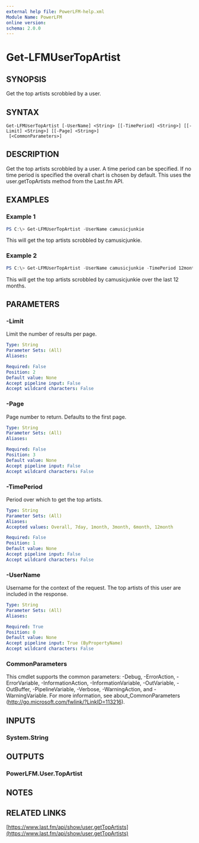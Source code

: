 ```yaml
---
external help file: PowerLFM-help.xml
Module Name: PowerLFM
online version:
schema: 2.0.0
---
```


# Get-LFMUserTopArtist

## SYNOPSIS
Get the top artists scrobbled by a user.

## SYNTAX

```
Get-LFMUserTopArtist [-UserName] <String> [[-TimePeriod] <String>] [[-Limit] <String>] [[-Page] <String>]
 [<CommonParameters>]
```

## DESCRIPTION
Get the top artists scrobbled by a user. A time period can be specified. If no time period is specified the overall chart is chosen by default. This uses the user.getTopArtists method from the Last.fm API.

## EXAMPLES

### Example 1
```powershell
PS C:\> Get-LFMUserTopArtist -UserName camusicjunkie
```

This will get the top artists scrobbled by camusicjunkie.

### Example 2
```powershell
PS C:\> Get-LFMUserTopArtist -UserName camusicjunkie -TimePeriod 12month
```

This will get the top artists scrobbled by camusicjunkie over the last 12 months.

## PARAMETERS

### -Limit
Limit the number of results per page.

```yaml
Type: String
Parameter Sets: (All)
Aliases:

Required: False
Position: 2
Default value: None
Accept pipeline input: False
Accept wildcard characters: False
```

### -Page
Page number to return. Defaults to the first page.

```yaml
Type: String
Parameter Sets: (All)
Aliases:

Required: False
Position: 3
Default value: None
Accept pipeline input: False
Accept wildcard characters: False
```

### -TimePeriod
Period over which to get the top artists.

```yaml
Type: String
Parameter Sets: (All)
Aliases:
Accepted values: Overall, 7day, 1month, 3month, 6month, 12month

Required: False
Position: 1
Default value: None
Accept pipeline input: False
Accept wildcard characters: False
```

### -UserName
Username for the context of the request. The top artists of this user are included in the response.

```yaml
Type: String
Parameter Sets: (All)
Aliases:

Required: True
Position: 0
Default value: None
Accept pipeline input: True (ByPropertyName)
Accept wildcard characters: False
```

### CommonParameters
This cmdlet supports the common parameters: -Debug, -ErrorAction, -ErrorVariable, -InformationAction, -InformationVariable, -OutVariable, -OutBuffer, -PipelineVariable, -Verbose, -WarningAction, and -WarningVariable.
For more information, see about_CommonParameters (http://go.microsoft.com/fwlink/?LinkID=113216).

## INPUTS

### System.String

## OUTPUTS

### PowerLFM.User.TopArtist

## NOTES

## RELATED LINKS

[https://www.last.fm/api/show/user.getTopArtists](https://www.last.fm/api/show/user.getTopArtists)
